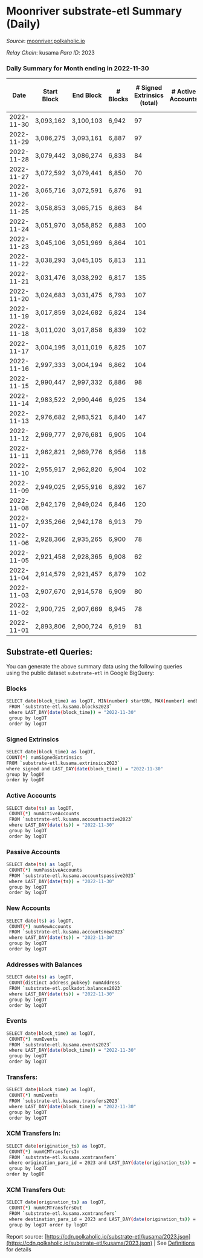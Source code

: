 # Moonriver substrate-etl Summary (Daily)

_Source_: [moonriver.polkaholic.io](https://moonriver.polkaholic.io)

*Relay Chain*: kusama
*Para ID*: 2023



### Daily Summary for Month ending in 2022-11-30


| Date | Start Block | End Block | # Blocks | # Signed Extrinsics (total) | # Active Accounts | # Passive | # New | # Addresses with Balances | # Events | # Transfers | # XCM Transfers In | # XCM Transfers Out | Issues | 
| ---- | ----------- | --------- | -------- | --------------------------- | ----------------- | --------- | ----- | ------------------------- | -------- | ----------- | ------------------ | ------------------- | ------ |
| 2022-11-30 | 3,093,162 | 3,100,103 | 6,942 | 97 |  |  |  | 580,205 | 513,712 | 6,460 ($1,821,736.79) | 23 ($77,729.22) | 98 ($169,933.45) |  |
| 2022-11-29 | 3,086,275 | 3,093,161 | 6,887 | 97 |  |  |  | 575,401 | 504,512 | 5,268 ($2,781,029.46) | 24 ($144,228.35) | 72 ($20,811.44) |  |
| 2022-11-28 | 3,079,442 | 3,086,274 | 6,833 | 84 |  |  |  | 575,247 | 490,932 | 5,561 ($956,242.82) | 41 ($81,831.42) | 75 ($12,691.34) |  |
| 2022-11-27 | 3,072,592 | 3,079,441 | 6,850 | 70 |  |  |  | 575,137 | 483,012 | 5,527 ($1,074,717.54) | 48 ($121,430.86) | 73 ($112,162.13) |  |
| 2022-11-26 | 3,065,716 | 3,072,591 | 6,876 | 91 |  |  |  | 575,050 | 455,872 | 4,844 ($1,701,840.33) | 23 ($44,451.76) | 53 ($25,403.45) |  |
| 2022-11-25 | 3,058,853 | 3,065,715 | 6,863 | 84 |  |  |  | 574,993 | 436,010 | 3,798 ($609,498.94) | 20 ($1,629.83) | 51 ($46,580.47) |  |
| 2022-11-24 | 3,051,970 | 3,058,852 | 6,883 | 100 |  |  |  | 574,891 | 478,639 | 5,051 ($1,130,631.40) | 42 ($17,014.62) | 60 ($191,508.79) |  |
| 2022-11-23 | 3,045,106 | 3,051,969 | 6,864 | 101 |  |  |  | 574,784 | 497,920 | 6,462 ($1,712,832.34) | 39 ($67,518.57) | 81 ($40,395.65) |  |
| 2022-11-22 | 3,038,293 | 3,045,105 | 6,813 | 111 |  |  |  |  | 550,291 | 7,326 ($1,644,623.70) | 68 ($60,786.33) | 106 ($71,954.78) |  |
| 2022-11-21 | 3,031,476 | 3,038,292 | 6,817 | 135 |  |  |  |  | 580,653 | 8,721 ($1,596,829.28) | 33 ($8,240.63) | 95 ($33,573.38) |  |
| 2022-11-20 | 3,024,683 | 3,031,475 | 6,793 | 107 |  |  |  |  | 526,666 | 7,186 ($1,725,955.18) | 44 ($130,462.17) | 98 ($148,657.23) |  |
| 2022-11-19 | 3,017,859 | 3,024,682 | 6,824 | 134 |  |  |  |  | 534,327 | 6,812 ($2,559,420.95) | 39 ($110,678.79) | 86 ($103,501.99) |  |
| 2022-11-18 | 3,011,020 | 3,017,858 | 6,839 | 102 |  |  |  |  | 438,086 | 3,962 ($1,125,175.57) | 51 ($13,814.07) | 78 ($49,153.46) |  |
| 2022-11-17 | 3,004,195 | 3,011,019 | 6,825 | 107 |  |  |  |  | 491,398 | 4,924 ($714,250.57) | 49 ($79,063.65) | 75 ($27,030.42) |  |
| 2022-11-16 | 2,997,333 | 3,004,194 | 6,862 | 104 |  |  |  | 573,807 | 484,826 | 4,933 ($1,293,618.39) | 32 ($13,876.01) | 43 ($21,227.19) |  |
| 2022-11-15 | 2,990,447 | 2,997,332 | 6,886 | 98 |  |  |  | 573,575 | 591,455 | 7,484 ($1,879,539.52) | 57 ($36,187.33) | 75 ($101,324.67) |  |
| 2022-11-14 | 2,983,522 | 2,990,446 | 6,925 | 134 |  |  |  |  | 640,666 | 8,123 ($1,687,184.75) | 72 ($95,452.57) | 74 ($40,848.73) |  |
| 2022-11-13 | 2,976,682 | 2,983,521 | 6,840 | 147 |  |  |  |  | 539,675 | 7,710 ($2,052,422.58) | 67 ($136,517.78) | 40 ($33,211.98) |  |
| 2022-11-12 | 2,969,777 | 2,976,681 | 6,905 | 104 |  |  |  |  | 520,111 | 6,925 ($1,289,325.86) | 70 ($69,301.05) | 44 ($11,829.47) |  |
| 2022-11-11 | 2,962,821 | 2,969,776 | 6,956 | 118 |  |  |  |  | 634,177 | 9,943 ($2,287,958.56) | 82 ($126,463.90) | 80 ($26,788.23) |  |
| 2022-11-10 | 2,955,917 | 2,962,820 | 6,904 | 102 |  |  |  |  | 873,199 | 16,036 ($5,255,774.45) | 111 ($209,198.56) | 119 ($248,425.76) |  |
| 2022-11-09 | 2,949,025 | 2,955,916 | 6,892 | 167 |  |  |  |  | 972,194 | 16,080 ($5,688,679.56) | 129 ($127,120.87) | 149 ($296,093.73) |  |
| 2022-11-08 | 2,942,179 | 2,949,024 | 6,846 | 120 |  |  |  |  | 864,872 | 12,440 ($4,087,412.54) | 90 ($361,995.03) | 98 ($262,794.96) |  |
| 2022-11-07 | 2,935,266 | 2,942,178 | 6,913 | 79 |  |  |  |  | 569,146 | 7,269 ($1,526,293.33) | 66 ($66,299.81) | 89 ($94,521.52) |  |
| 2022-11-06 | 2,928,366 | 2,935,265 | 6,900 | 78 |  |  |  |  | 513,229 | 5,832 ($1,468,279.80) | 29 ($14,289.74) | 48 ($37,245.52) |  |
| 2022-11-05 | 2,921,458 | 2,928,365 | 6,908 | 62 |  |  |  |  | 569,889 | 9,196 ($2,716,898.92) | 58 ($71,924.55) | 62 ($88,546.95) |  |
| 2022-11-04 | 2,914,579 | 2,921,457 | 6,879 | 102 |  |  |  | 570,456 | 580,347 | 7,895 ($3,137,072.30) | 79 ($59,652.78) | 93 ($33,678.37) |  |
| 2022-11-03 | 2,907,670 | 2,914,578 | 6,909 | 80 |  |  |  | 570,311 | 559,265 | 7,021 ($3,416,536.63) | 47 ($101,035.52) | 69 ($15,640.89) |  |
| 2022-11-02 | 2,900,725 | 2,907,669 | 6,945 | 78 |  |  |  | 570,127 | 542,797 | 6,987 ($1,186,166.78) | 88 ($57,620.27) | 89 ($55,239.92) |  |
| 2022-11-01 | 2,893,806 | 2,900,724 | 6,919 | 81 |  |  |  | 569,937 | 518,803 | 6,511 ($1,342,661.84) | 87 ($294,010.41) | 67 ($41,053.71) |  |

## Substrate-etl Queries:
You can generate the above summary data using the following queries using the public dataset `substrate-etl` in Google BigQuery:

### Blocks
```bash
SELECT date(block_time) as logDT, MIN(number) startBN, MAX(number) endBN, COUNT(*) numBlocks 
 FROM `substrate-etl.kusama.blocks2023`  
 where LAST_DAY(date(block_time)) = "2022-11-30" 
 group by logDT 
 order by logDT
```

### Signed Extrinsics
```bash
SELECT date(block_time) as logDT, 
COUNT(*) numSignedExtrinsics 
FROM `substrate-etl.kusama.extrinsics2023`  
where signed and LAST_DAY(date(block_time)) = "2022-11-30" 
group by logDT 
order by logDT
```

### Active Accounts
```bash
SELECT date(ts) as logDT, 
 COUNT(*) numActiveAccounts 
 FROM `substrate-etl.kusama.accountsactive2023` 
 where LAST_DAY(date(ts)) = "2022-11-30" 
 group by logDT 
 order by logDT
```

### Passive Accounts
```bash
SELECT date(ts) as logDT, 
 COUNT(*) numPassiveAccounts 
 FROM `substrate-etl.kusama.accountspassive2023` 
 where LAST_DAY(date(ts)) = "2022-11-30" 
 group by logDT 
 order by logDT
```

### New Accounts
```bash
SELECT date(ts) as logDT, 
 COUNT(*) numNewAccounts 
 FROM `substrate-etl.kusama.accountsnew2023` 
 where LAST_DAY(date(ts)) = "2022-11-30" 
 group by logDT
 order by logDT
```

### Addresses with Balances
```bash
SELECT date(ts) as logDT,
 COUNT(distinct address_pubkey) numAddress 
 FROM `substrate-etl.polkadot.balances2023` 
 where LAST_DAY(date(ts)) = "2022-11-30" 
 group by logDT 
 order by logDT
```

### Events
```bash
SELECT date(block_time) as logDT, 
 COUNT(*) numEvents 
 FROM `substrate-etl.kusama.events2023` 
 where LAST_DAY(date(block_time)) = "2022-11-30" 
 group by logDT 
 order by logDT
```

### Transfers:
```bash
SELECT date(block_time) as logDT, 
 COUNT(*) numEvents 
 FROM `substrate-etl.kusama.transfers2023` 
 where LAST_DAY(date(block_time)) = "2022-11-30" 
 group by logDT 
 order by logDT
```

### XCM Transfers In:
```bash
SELECT date(origination_ts) as logDT, 
 COUNT(*) numXCMTransfersIn 
 FROM `substrate-etl.kusama.xcmtransfers` 
 where origination_para_id = 2023 and LAST_DAY(date(origination_ts)) = "2022-11-30" 
 group by logDT 
order by logDT
```

### XCM Transfers Out:
```bash
SELECT date(origination_ts) as logDT, 
 COUNT(*) numXCMTransfersOut 
 FROM `substrate-etl.kusama.xcmtransfers` 
 where destination_para_id = 2023 and LAST_DAY(date(origination_ts)) = "2022-11-30" 
 group by logDT order by logDT
```


Report source: [https://cdn.polkaholic.io/substrate-etl/kusama/2023.json](https://cdn.polkaholic.io/substrate-etl/kusama/2023.json) | See [Definitions](/DEFINITIONS.md) for details
